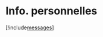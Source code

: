 # Info. personnelles

[!include[messages](infopersonnelles.messages.autogen.md)]



























































































